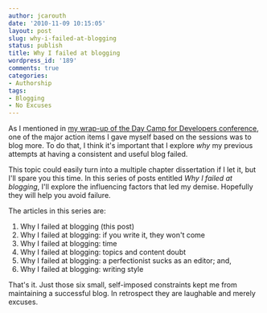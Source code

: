 ```yaml
---
author: jcarouth
date: '2010-11-09 10:15:05'
layout: post
slug: why-i-failed-at-blogging
status: publish
title: Why I failed at blogging
wordpress_id: '189'
comments: true
categories:
- Authorship
tags:
- Blogging
- No Excuses
---
```


As I mentioned in [my wrap-up of the Day Camp for Developers conference](http://carouth.com/2010/11/06/day-camp-4-developers-wrap-up/), one of the major action items I gave myself based on the sessions was to blog more. To do that, I think it's important that I explore _why_ my previous attempts at having a consistent and useful blog failed.

This topic could easily turn into a multiple chapter dissertation if I let it, but I'll spare you this time. In this series of posts entitled _Why I failed at blogging_, I'll explore the influencing factors that led my demise. Hopefully they will help you avoid failure.

The articles in this series are:

  1. Why I failed at blogging (this post)
  2. Why I failed at blogging: if you write it, they won't come
  3. Why I failed at blogging: time
  4. Why I failed at blogging: topics and content doubt
  5. Why I failed at blogging: a perfectionist sucks as an editor; and,
  6. Why I failed at blogging: writing style

That's it. Just those six small, self-imposed constraints kept me from maintaining a successful blog. In retrospect they are laughable and merely excuses.

